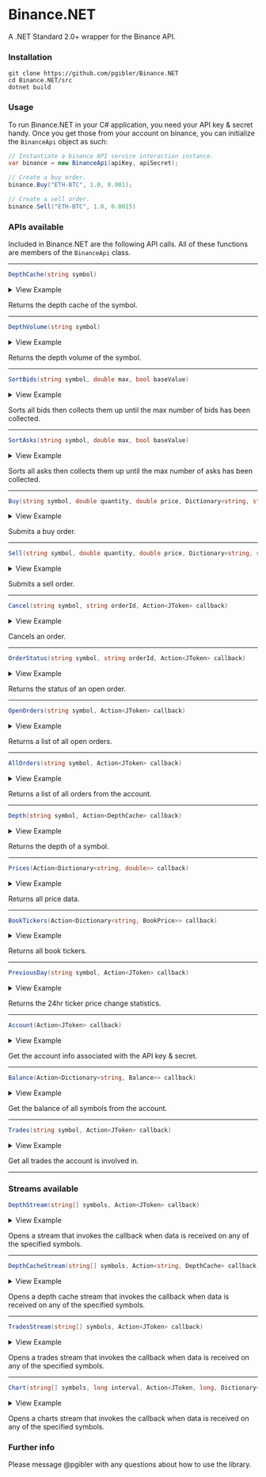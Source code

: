 # Binance.NET
A .NET Standard 2.0+ wrapper for the Binance API.

### Installation

```
git clone https://github.com/pgibler/Binance.NET
cd Binance.NET/src
dotnet build
```

### Usage

To run Binance.NET in your C# application, you need your API key & secret handy. Once you get those from your account on binance, you can initialize the `BinanceApi` object as such:

```cs
// Instantiate a binance API service interaction instance.
var binance = new BinanceApi(apiKey, apiSecret);

// Create a buy order.
binance.Buy("ETH-BTC", 1.0, 0.001);

// Create a sell order.
binance.Sell("ETH-BTC", 1.0, 0.0015)
```

### APIs available

Included in Binance.NET are the following API calls. All of these functions are members of the `BinanceApi` class.

---

```cs
DepthCache(string symbol)
```

<details>
 <summary>View Example</summary>
 
```cs
var depthCache = binance.DepthCache("ETH-BTC");

Console.WriteLine($"Asks: {depthCache.Asks.Keys.Count}, Bids: {depthCache.Bids.Keys.Count}");

// Outputs - "Asks: System.Collections.Generic.Dictionary`2[System.Double,System.Double], Bids: System.Collections.Generic.Dictionary`2[System.Double,System.Double]"
```
</details>

Returns the depth cache of the symbol.

---

```cs
DepthVolume(string symbol)
```

<details>
 <summary>View Example</summary>
 
```cs
var volume = binance.DepthVolume("ETH-BTC");

Console.WriteLine($"Bids: {volume.Bids}, Asks: {volume.Asks}, BidQuantity: {volume.BidQuantity}, AskQuantity: {volume.AskQuantity}");

// Outputs - "Bids: 234113, Asks: 534561, BidQuantity: 2342341.32, AskQuantity: 8942894.234"
```
</details>

Returns the depth volume of the symbol.

---

```cs
SortBids(string symbol, double max, bool baseValue)
```
<details>
 <summary>View Example</summary>
 
```cs
var sortedBids = binance.SortBids("ETH-BTC");

Console.WriteLine($"Bids: {string.Join(",", sortedBids.Keys)}");
// Outputs - "Bids: [50.234,50.235,50.23453,50.23454]"
```
</details>

Sorts all bids then collects them up until the max number of bids has been collected.

---

```cs
SortAsks(string symbol, double max, bool baseValue)
```
<details>
 <summary>View Example</summary>
 
```cs
var sortedAsks = binance.SortBids("ETH-BTC");

Console.WriteLine($"Asks: {string.Join(",", sortedAsks.Keys)}");
// Outputs - "Asks: [50.234,50.235,50.23453,50.23454]"
```
</details>

Sorts all asks then collects them up until the max number of asks has been collected.

---

```cs
Buy(string symbol, double quantity, double price, Dictionary<string, string> flags)
```

<details>
 <summary>View Example</summary>
 
```cs
binance.Buy("ETH-BTC", 1.0, 0.001);
```
</details>

Submits a buy order.

---

```cs
Sell(string symbol, double quantity, double price, Dictionary<string, string> flags)
```

<details>
 <summary>View Example</summary>
 
```cs
binance.Sell("ETH-BTC", 1.0, 0.001);
```
</details>

Submits a sell order.

---

```cs
Cancel(string symbol, string orderId, Action<JToken> callback)
```

<details>
 <summary>View Example</summary>
 
```cs
string orderId = "jzp890p1zjaje3a"
binance.Cancel("ETH-BTC", orderId, response =>
{
  // Handle cancel response.
});
```
</details>

Cancels an order.

---

```cs
OrderStatus(string symbol, string orderId, Action<JToken> callback)
```

<details>
 <summary>View Example</summary>
 
```cs
string orderId = "jzp890p1zjaje3a"
binance.OrderStatus("ETH-BTC", orderId, response =>
{
  // Handle cancel response.
});
```
</details>

Returns the status of an open order.

---

```cs
OpenOrders(string symbol, Action<JToken> callback)
```

<details>
 <summary>View Example</summary>
 
```cs
binance.OpenOrders("ETH-BTC", response =>
{
  // Handle open orders response
});
```
</details>

Returns a list of all open orders.

---

```cs
AllOrders(string symbol, Action<JToken> callback)
```

<details>
 <summary>View Example</summary>
 
```cs
binance.AllOrders("ETH-BTC", response =>
{
  // Handle all orders response
});
```
</details>

Returns a list of all orders from the account.

---

```cs
Depth(string symbol, Action<DepthCache> callback)
```

<details>
 <summary>View Example</summary>
 
```cs
binance.Depth("ETH-BTC", depth =>
{
  Console.WriteLine($"Depth - Asks: ${depth.Asks.Keys.Count}, Bids: ${depth.Bids.Keys.Count}");
});

// Outputs - "Depth - Asks: 15234, Bids: 24892"
```
</details>

Returns the depth of a symbol.

---

```cs
Prices(Action<Dictionary<string, double>> callback)
```

<details>
 <summary>View Example</summary>
 
```cs
binance.Prices(prices =>
{
    // Handle price data.
});
```
</details>

Returns all price data.

---

```cs
BookTickers(Action<Dictionary<string, BookPrice>> callback)
```

<details>
 <summary>View Example</summary>
 
```cs
binance.BookTickers(tickers =>
{
    // Handle book tickers
});
```
</details>

Returns all book tickers.

---

```cs
PreviousDay(string symbol, Action<JToken> callback)
```

<details>
 <summary>View Example</summary>
 
```cs
binance.PreviousDay("ETH-BTC", response =>
{
    // Handle previous 24 hour response
});
```
</details>

Returns the 24hr ticker price change statistics.

---

```cs
Account(Action<JToken> callback)
```

<details>
 <summary>View Example</summary>
 
```cs
binance.Account(response =>
{
    // Handle account response
});
```
</details>

Get the account info associated with the API key & secret.

---

```cs
Balance(Action<Dictionary<string, Balance>> callback)
```

<details>
 <summary>View Example</summary>
 
```cs
binance.Balance(balances =>
{
    // Handle balance information. Stored as k/v pairs.
});
```
</details>

Get the balance of all symbols from the account.

---

```cs
Trades(string symbol, Action<JToken> callback)
```

<details>
 <summary>View Example</summary>
 
```cs
binance.Trades("ETH-BTC", response =>
{
    // Handle trade response
});
```
</details>

Get all trades the account is involved in.

---

### Streams available

```cs
DepthStream(string[] symbols, Action<JToken> callback)
```

<details>
 <summary>View Example</summary>
 
```cs
binance.DepthStream(new[] {"ETH-BTC", "LTC-BTC"}, response =>
{
    // Handle stream responses for specified symbols
});
```
</details>

Opens a stream that invokes the callback when data is received on any of the specified symbols.

---

```cs
DepthCacheStream(string[] symbols, Action<string, DepthCache> callback)
```

<details>
 <summary>View Example</summary>
 
```cs
binance.DepthCacheStream(new[] { "ETH-BTC", "LTC-BTC" }, (symbol, depth) =>
{
    // Handle symbol and depth data for specified symbols
});
```
</details>

Opens a depth cache stream that invokes the callback when data is received on any of the specified symbols.

---

```cs
TradesStream(string[] symbols, Action<JToken> callback)
```

<details>
 <summary>View Example</summary>
 
```cs
binance.TradesStream(new[] {"ETH-BTC", "LTC-BTC"}, response =>
{
    // Handle trade stream response
});
```
</details>

Opens a trades stream that invokes the callback when data is received on any of the specified symbols.

---

```cs
Chart(string[] symbols, long interval, Action<JToken, long, Dictionary<long, OpenHighLowClose>> callback)
```

<details>
 <summary>View Example</summary>
 
```cs
binance.Chart(new[] {"ETH-BTC", "LTC-BTC"}, 9999, (response, interval, ohlcDict) =>
{
    // Handle chart stream.
});
```
</details>

Opens a charts stream that invokes the callback when data is received on any of the specified symbols.


### Further info

Please message @pgibler with any questions about how to use the library.